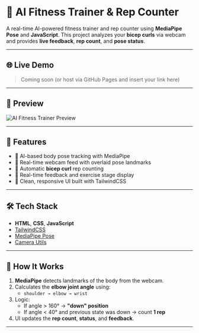 # 💪 AI Fitness Trainer & Rep Counter

A real-time AI-powered fitness trainer and rep counter using **MediaPipe Pose** and **JavaScript**. This project analyzes your **bicep curls** via webcam and provides **live feedback**, **rep count**, and **pose status**.

---

## 🌐 Live Demo

> Coming soon (or host via GitHub Pages and insert your link here)

---

## 📸 Preview

![AI Fitness Trainer Preview](https://your-demo-image-or-gif-url.com)

---

## 🚀 Features

- 🧠 AI-based body pose tracking with MediaPipe
- 🎥 Real-time webcam feed with overlaid pose landmarks
- 💪 Automatic **bicep curl** rep counting
- 📢 Real-time feedback and exercise stage display
- 🌈 Clean, responsive UI built with TailwindCSS

---

## 🛠️ Tech Stack

- **HTML**, **CSS**, **JavaScript**
- [TailwindCSS](https://tailwindcss.com/)
- [MediaPipe Pose](https://google.github.io/mediapipe/solutions/pose)
- [Camera Utils](https://google.github.io/mediapipe/solutions/camera_utils.html)

---

## 🧠 How It Works

1. **MediaPipe** detects landmarks of the body from the webcam.
2. Calculates the **elbow joint angle** using:
   - `shoulder → elbow → wrist`
3. Logic:
   - If angle > 160° → **"down" position**
   - If angle < 40° and previous state was down → count **1 rep**
4. UI updates the **rep count**, **status**, and **feedback**.

---

